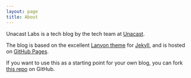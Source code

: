 ```yaml
---
layout: page
title: About
---
```


Unacast Labs is a tech blog by the tech team at <a href="http://unacast.com">Unacast</a>.

The blog is based on the excellent <a href="https://github.com/poole/lanyon">Lanyon theme</a> for <a href="http://jekyllrb.com/">Jekyll</a>, and is hosted on <a href="https://pages.github.com/">GitHub Pages</a>.

If you want to use this as a starting point for your own blog, you can fork <a href="https://github.com/unacast/unacast.github.io">this repo</a> on GitHub.

